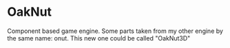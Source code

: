 # OakNut
Component based game engine. Some parts taken from my other engine by the same name: onut. This new one could be called "OakNut3D"

